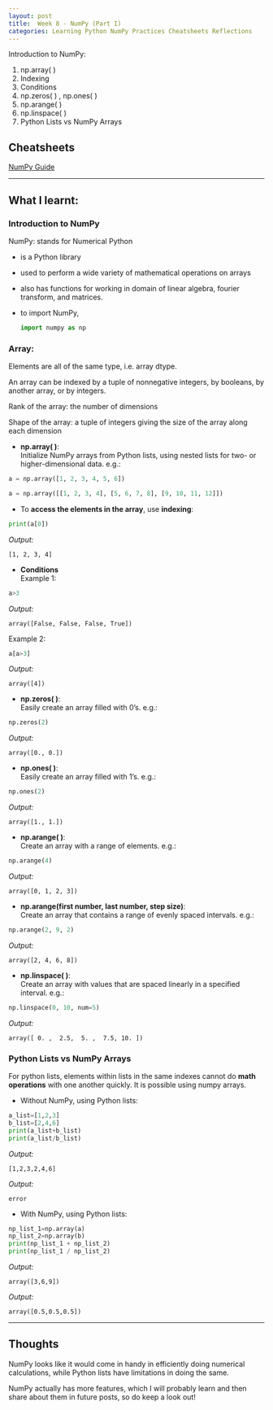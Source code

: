 ```yaml
---
layout: post
title:  Week 8 - NumPy (Part I)
categories: Learning Python NumPy Practices Cheatsheets Reflections
---
```


Introduction to NumPy:  
1. np.array( )
2. Indexing
3. Conditions
4. np.zeros( ) , np.ones( )
5. np.arange( )
6. np.linspace( )
7. Python Lists vs NumPy Arrays  
  
## Cheatsheets

[NumPy Guide](https://numpy.org/doc/stable/user/absolute_beginners.html)

---

## What I learnt:  

### Introduction to NumPy  
  
NumPy: stands for Numerical Python  
- is a Python library    
- used to perform a wide variety of mathematical operations on arrays  
- also has functions for working in domain of linear algebra, fourier transform, and matrices.  
- to import NumPy,  

    ```python
    import numpy as np
    ```

### Array:  

Elements are all of the same type, i.e. array dtype.  

An array can be indexed by a tuple of nonnegative integers, by booleans, by another array, or by integers.  

Rank of the array: the number of dimensions  

Shape of the array: a tuple of integers giving the size of the array along each dimension   

- **np.array( )**:  
Initialize NumPy arrays from Python lists, using nested lists for two- or higher-dimensional data. e.g.:  
```python
a = np.array([1, 2, 3, 4, 5, 6])
```
```python  
a = np.array([[1, 2, 3, 4], [5, 6, 7, 8], [9, 10, 11, 12]])
```  
- To **access the elements in the array**, use **indexing**:  
```python
print(a[0])
```  
_Output:_
```
[1, 2, 3, 4]
```  
- **Conditions**  
Example 1:
```python
a>3
```  
_Output:_
```
array([False, False, False, True])
```  
Example 2:
```python
a[a>3]
```  
_Output:_
```
array([4])
```
- **np.zeros( )**:  
Easily create an array filled with 0’s. e.g.:
```python
np.zeros(2)
```  
_Output:_
```
array([0., 0.])
```  
- **np.ones( )**:  
Easily create an array filled with 1’s. e.g.:
```python
np.ones(2)
```  
_Output:_
```
array([1., 1.])
```  
- **np.arange( )**:  
Create an array with a range of elements. e.g.:
```python
np.arange(4)
```  
_Output:_
```
array([0, 1, 2, 3])
```  
- **np.arange(first number, last number, step size)**:  
Create an array that contains a range of evenly spaced intervals. e.g.:
```python
np.arange(2, 9, 2)
```  
_Output:_
```
array([2, 4, 6, 8])
```  
- **np.linspace( )**:  
Create an array with values that are spaced linearly in a specified interval. e.g.:
```python
np.linspace(0, 10, num=5)
```  
_Output:_
```
array([ 0. ,  2.5,  5. ,  7.5, 10. ])
```  

### Python Lists vs NumPy Arrays  

For python lists, elements within lists in the same indexes cannot do **math operations** with one another quickly. It is possible using numpy arrays.  

- Without NumPy, using Python lists:  
```python
a_list=[1,2,3]
b_list=[2,4,6]
print(a_list+b_list)
print(a_list/b_list)
```  
_Output:_
```
[1,2,3,2,4,6]
```  
_Output:_
```
error
```  

- With NumPy, using Python lists:  
```python
np_list_1=np.array(a)
np_list_2=np.array(b)
print(np_list_1 + np_list_2)
print(np_list_1 / np_list_2)
```  
_Output:_
```
array([3,6,9])
```  
_Output:_
```
array([0.5,0.5,0.5])  
```  

---

## Thoughts

NumPy looks like it would come in handy in efficiently doing numerical calculations, while Python lists have limitations in doing the same.  

NumPy actually has more features, which I will probably learn and then share about them in future posts, so do keep a look out!